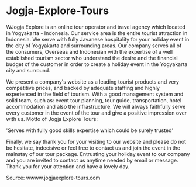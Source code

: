 Jogja-Explore-Tours
===================

WJogja Explore is an online tour operator and travel agency which located in Yogyakarta - Indonesia. Our service area is the entire tourist attraction in Indonesia. We serve with fully Javanese hospitality for your holiday event in the city of Yogyakarta and surrounding areas. Our company serves all of the consumers, Overseas and Indonesian with the expertise of a well established tourism sector who understand the desire and the financial budget of the customer in order to create a holiday event in the Yogyakarta city and surround.

We present a company's website as a leading tourist products and very competitive prices, and backed by adequate staffing and highly experienced in the field of tourism. With a good management system and solid team, such as: event tour planning, tour guide, transportation, hotel accommodation and also the infrastructure. We will always faithfully serve every customer in the event of the tour and give a positive impression over with us. Motto of Jogja Explore Tours:

'Serves with fully good skills expertise which could be surely trusted'

Finally, we say thank you for your visiting to our website and please do not be hesitate, indecisive or feel free to contact us and join the event in the mainstay of our tour package. Entrusting your holiday event to our company and you are invited to contact us anytime needed by email or message. Thank you for your attention and have a lovely day.

Source: wwww.jogjaexplore-tours.com
